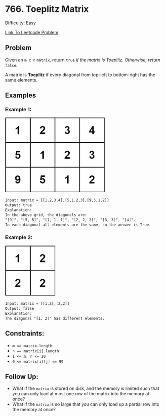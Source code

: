 # 766. Toeplitz Matrix
Difficulty: Easy

[Link To Leetcode Problem](https://leetcode.com/problems/toeplitz-matrix/)

## Problem
Given an `m x n` `matrix`, return `true` *if the matrix is Toeplitz. Otherwise, return* `false`.

A matrix is **Toeplitz** if every diagonal from top-left to bottom-right has the same elements.

## Examples
### Example 1:
![example1](./example1.jpg)
```
Input: matrix = [[1,2,3,4],[5,1,2,3],[9,5,1,2]]
Output: true
Explanation:
In the above grid, the diagonals are:
"[9]", "[5, 5]", "[1, 1, 1]", "[2, 2, 2]", "[3, 3]", "[4]".
In each diagonal all elements are the same, so the answer is True.
```
### Example 2:
![example2](./example2.jpg)
```
Input: matrix = [[1,2],[2,2]]
Output: false
Explanation:
The diagonal "[1, 2]" has different elements.
```

## Constraints:
- `m == matrix.length`
- `n == matrix[i].length`
- `1 <= m, n <= 20`
- `0 <= matrix[i][j] <= 99`

## Follow Up:
- What if the `matrix` is stored on disk, and the memory is limited such that you can only load at most one row of the matrix into the memory at once?
- What if the `matrix` is so large that you can only load up a partial row into the memory at once?